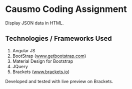 # Causmo Coding Assignment 

 Display JSON data in HTML.

## Technologies / Frameworks Used

  1) Angular JS
  2) BootStrap (www.getbootstrap.com)
  3) Material Design for Bootstrap
  4) JQuery 
  5) Brackets (www.brackets.io)


  Developed and tested with live preview on Brackets.
